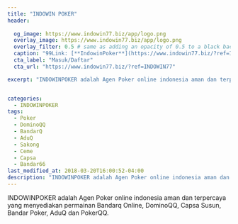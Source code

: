 ```yaml
---
title: "INDOWIN POKER"
header:
  
  og_image: https://www.indowin77.biz/app/logo.png
  overlay_image: https://www.indowin77.biz/app/logo.png
  overlay_filter: 0.5 # same as adding an opacity of 0.5 to a black background
  caption: "99Link: [**IndowinPoker**](https://www.indowin77.biz/?ref=INDOWIN77)"
  cta_label: "Masuk/Daftar"
  cta_url: "https://www.indowin77.biz/?ref=INDOWIN77"

excerpt: "INDOWINPOKER adalah Agen Poker online indonesia aman dan terpercaya yang menyediakan permainan Bandarq Online, DominoQQ, Capsa Susun, Bandar Poker, AduQ dan PokerQQ."


categories:
  - INDOWINPOKER
tags:
  - Poker
  - DominoQQ
  - BandarQ
  - AduQ
  - Sakong
  - Ceme
  - Capsa
  - Bandar66
last_modified_at: 2018-03-20T16:00:52-04:00
description: "INDOWINPOKER adalah Agen Poker online indonesia aman dan terpercaya yang menyediakan permainan Bandarq Online, DominoQQ, Capsa Susun, Bandar Poker, AduQ dan PokerQQ."
---
```

INDOWINPOKER adalah Agen Poker online indonesia aman dan terpercaya yang menyediakan permainan Bandarq Online, DominoQQ, Capsa Susun, Bandar Poker, AduQ dan PokerQQ.

